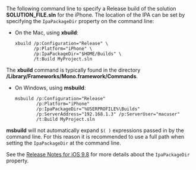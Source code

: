 
The following command line to specify a Release build of the solution **SOLUTION_FILE.sln** for the iPhone. The location of the IPA can be set by specifying the `IpaPackageDir` property on the command line:

- On the Mac, using **xbuild**:

  ```
  xbuild /p:Configuration="Release" \ 
         /p:Platform="iPhone" \ 
         /p:IpaPackageDir="$HOME/Builds" \
         /t:Build MyProject.sln
  ```

The **xbuild** command is typically found in the directory **/Library/Frameworks/Mono.framework/Commands**.

- On Windows, using **msbuild**:

  ```
  msbuild /p:Configuration="Release" 
          /p:Platform="iPhone" 
          /p:IpaPackageDir="%USERPROFILE%\Builds" 
          /p:ServerAddress="192.168.1.3" /p:ServerUser="macuser"  
          /t:Build MyProject.sln
  ```

**msbuild** will not automatically expand `$( )` expressions passed in by the command line. For this reason it is recommended to use a full path when setting the `IpaPackageDir` at the command line.


See the [Release Notes for iOS 9.8](https://developer.xamarin.com/releases/ios/xamarin.ios_9/xamarin.ios_9.8/#New_MSBuild_property_IpaPackageDir_to_customize_.ipa_output_location) for more details about the `IpaPackageDir` property.
